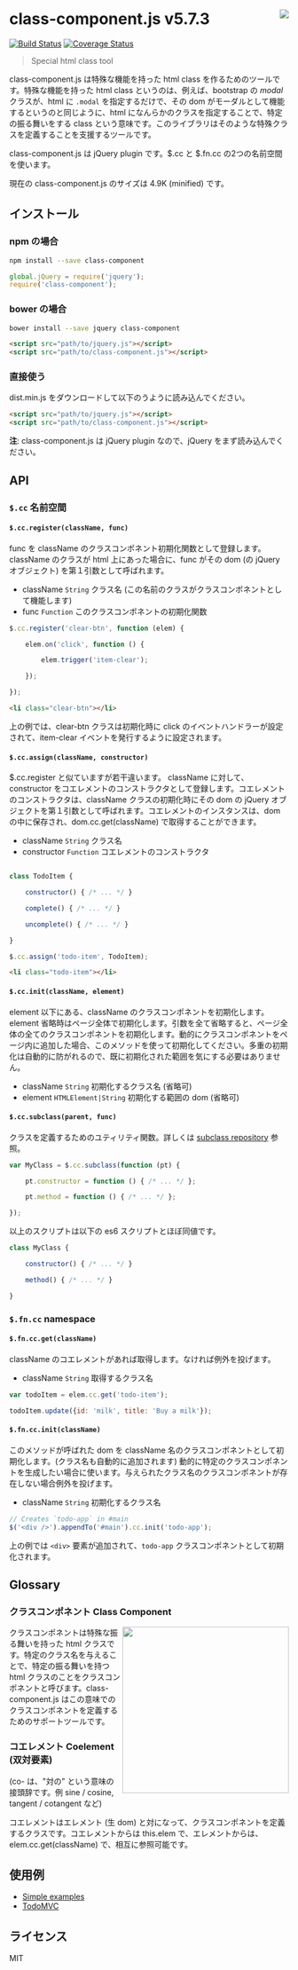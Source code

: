 # class-component.js v5.7.3 <img align="right" src="http://kt3k.github.io/class-component/asset/class-component.svg" />

[![Build Status](https://travis-ci.org/kt3k/class-component.svg?branch=master)](https://travis-ci.org/kt3k/class-component) [![Coverage Status](https://coveralls.io/repos/kt3k/class-component/badge.svg?branch=master&service=github)](https://coveralls.io/github/kt3k/class-component?branch=master)

> Special html class tool

class-component.js は特殊な機能を持った html class を作るためのツールです。特殊な機能を持った html class というのは、例えば、bootstrap の *modal* クラスが、html に `.modal` を指定するだけで、その dom がモーダルとして機能するというのと同じように、html になんらかのクラスを指定することで、特定の振る舞いをする class という意味です。このライブラリはそのような特殊クラスを定義することを支援するツールです。

class-component.js は jQuery plugin です。$.cc と $.fn.cc の2つの名前空間を使います。

現在の class-component.js のサイズは 4.9K (minified) です。

## インストール

### npm の場合

```sh
npm install --save class-component
```

```js
global.jQuery = require('jquery');
require('class-component');
```

### bower の場合

```sh
bower install --save jquery class-component
```

```html
<script src="path/to/jquery.js"></script>
<script src="path/to/class-component.js"></script>
```

### 直接使う

dist.min.js をダウンロードして以下のうように読み込んでください。

```html
<script src="path/to/jquery.js"></script>
<script src="path/to/class-component.js"></script>
```
**注**: class-component.js は jQuery plugin なので、jQuery をまず読み込んでください。

## API

### `$.cc` 名前空間

#### `$.cc.register(className, func)`

func を className のクラスコンポネント初期化関数として登録します。className のクラスが html
上にあった場合に、func がその dom (の jQuery オブジェクト) を第１引数として呼ばれます。

- className `String` クラス名 (この名前のクラスがクラスコンポネントとして機能します)
- func `Function` このクラスコンポネントの初期化関数

```js
$.cc.register('clear-btn', function (elem) {

    elem.on('click', function () {

        elem.trigger('item-clear');

    });

});
```

```html
<li class="clear-btn"></li>
```

上の例では、clear-btn クラスは初期化時に click のイベントハンドラーが設定されて、item-clear イベントを発行するように設定されます。

#### `$.cc.assign(className, constructor)`

$.cc.register と似ていますが若干違います。
className に対して、constructor をコエレメントのコンストラクタとして登録します。コエレメントのコンストラクタは、className クラスの初期化時にその dom の jQuery オブジェクトを第１引数として呼ばれます。コエレメントのインスタンスは、dom の中に保存され、dom.cc.get(className) で取得することができます。

- className `String` クラス名
- constructor `Function` コエレメントのコンストラクタ

```js

class TodoItem {

    constructor() { /* ... */ }

    complete() { /* ... */ }

    uncomplete() { /* ... */ }

}

$.cc.assign('todo-item', TodoItem);
```

```html
<li class="todo-item"></li>
```

#### `$.cc.init(className, element)`

element 以下にある、className のクラスコンポネントを初期化します。element 省略時はページ全体で初期化します。引数を全て省略すると、ページ全体の全てのクラスコンポネントを初期化します。動的にクラスコンポネントをページ内に追加した場合、このメソッドを使って初期化してください。多重の初期化は自動的に防がれるので、既に初期化された範囲を気にする必要はありません。

- className `String` 初期化するクラス名 (省略可)
- element `HTMLElement|String` 初期化する範囲の dom (省略可)

#### `$.cc.subclass(parent, func)`

クラスを定義するためのユティリティ関数。詳しくは [subclass repository](https://github.com/kt3k/subclass) 参照。

```js
var MyClass = $.cc.subclass(function (pt) {

    pt.constructor = function () { /* ... */ };

    pt.method = function () { /* ... */ };

});
```

以上のスクリプトは以下の es6 スクリプトとほぼ同値です。

```js
class MyClass {

    constructor() { /* ... */ }

    method() { /* ... */ }

}
```

### `$.fn.cc` namespace

#### `$.fn.cc.get(className)`

className のコエレメントがあれば取得します。なければ例外を投げます。

- className `String` 取得するクラス名

```js
var todoItem = elem.cc.get('todo-item');

todoItem.update({id: 'milk', title: 'Buy a milk'});
```

#### `$.fn.cc.init(className)`

このメソッドが呼ばれた dom を className 名のクラスコンポネントとして初期化します。(クラス名も自動的に追加されます) 動的に特定のクラスコンポネントを生成したい場合に使います。与えられたクラス名のクラスコンポネントが存在しない場合例外を投げます。

- className `String` 初期化するクラス名

```js
// Creates `todo-app` in #main
$('<div />').appendTo('#main').cc.init('todo-app');
```

上の例では `<div>` 要素が追加されて、`todo-app` クラスコンポネントとして初期化されます。

## Glossary

### クラスコンポネント Class Component

<img align="right" width="300" src="http://kt3k.github.io/class-component/asset/the-diagram.svg" />

クラスコンポネントは特殊な振る舞いを持った html クラスです。特定のクラス名を与えることで、特定の振る舞いを持つ html クラスのことをクラスコンポネントと呼びます。class-component.js はこの意味でのクラスコンポネントを定義するためのサポートツールです。

### コエレメント Coelement (双対要素)

(co- は、"対の" という意味の接頭辞です。例 sine / cosine, tangent / cotangent など)

コエレメントはエレメント (生 dom) と対になって、クラスコンポネントを定義するクラスです。コエレメントからは this.elem で、エレメントからは、elem.cc.get(className) で、相互に参照可能です。

## 使用例

- [Simple examples](https://github.com/kt3k/class-component/blob/master/EXAMPLE.md)
- [TodoMVC](https://github.com/kt3k/class-component-todomvc)

## ライセンス

MIT
